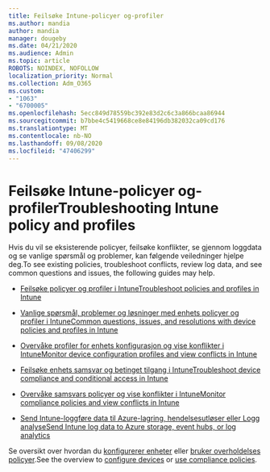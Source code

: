 ```yaml
---
title: Feilsøke Intune-policyer og-profiler
ms.author: mandia
author: mandia
manager: dougeby
ms.date: 04/21/2020
ms.audience: Admin
ms.topic: article
ROBOTS: NOINDEX, NOFOLLOW
localization_priority: Normal
ms.collection: Adm_O365
ms.custom:
- "1063"
- "6700005"
ms.openlocfilehash: 5ecc849d78559bc392e83d2c6c3a866bcaa86944
ms.sourcegitcommit: b7bbe4c5419668ce8e84196db382032ca09cd176
ms.translationtype: MT
ms.contentlocale: nb-NO
ms.lasthandoff: 09/08/2020
ms.locfileid: "47406299"
---
```

# <a name="troubleshooting-intune-policy-and-profiles"></a><span data-ttu-id="f2a3e-102">Feilsøke Intune-policyer og-profiler</span><span class="sxs-lookup"><span data-stu-id="f2a3e-102">Troubleshooting Intune policy and profiles</span></span>

<span data-ttu-id="f2a3e-103">Hvis du vil se eksisterende policyer, feilsøke konflikter, se gjennom loggdata og se vanlige spørsmål og problemer, kan følgende veiledninger hjelpe deg.</span><span class="sxs-lookup"><span data-stu-id="f2a3e-103">To see existing policies, troubleshoot conflicts, review log data, and see common questions and issues, the following guides may help.</span></span>

- [<span data-ttu-id="f2a3e-104">Feilsøke policyer og profiler i Intune</span><span class="sxs-lookup"><span data-stu-id="f2a3e-104">Troubleshoot policies and profiles in Intune</span></span>](https://docs.microsoft.com/mem/intune/configuration/troubleshoot-policies-in-microsoft-intune)

- [<span data-ttu-id="f2a3e-105">Vanlige spørsmål, problemer og løsninger med enhets policyer og profiler i Intune</span><span class="sxs-lookup"><span data-stu-id="f2a3e-105">Common questions, issues, and resolutions with device policies and profiles in Intune</span></span>](https://docs.microsoft.com/intune/device-profile-troubleshoot)

- [<span data-ttu-id="f2a3e-106">Overvåke profiler for enhets konfigurasjon og vise konflikter i Intune</span><span class="sxs-lookup"><span data-stu-id="f2a3e-106">Monitor device configuration profiles and view conflicts in Intune</span></span>](https://docs.microsoft.com/intune/device-profile-monitor)

- [<span data-ttu-id="f2a3e-107">Feilsøke enhets samsvar og betinget tilgang i Intune</span><span class="sxs-lookup"><span data-stu-id="f2a3e-107">Troubleshoot device compliance and conditional access in Intune</span></span>](https://docs.microsoft.com/intune/troubleshoot-conditional-access)

- [<span data-ttu-id="f2a3e-108">Overvåke samsvars policyer og vise konflikter i Intune</span><span class="sxs-lookup"><span data-stu-id="f2a3e-108">Monitor compliance policies and view conflicts in Intune</span></span>](https://docs.microsoft.com/intune/compliance-policy-monitor)

- [<span data-ttu-id="f2a3e-109">Send Intune-loggføre data til Azure-lagring, hendelsesutløser eller Logg analyse</span><span class="sxs-lookup"><span data-stu-id="f2a3e-109">Send Intune log data to Azure storage, event hubs, or log analytics</span></span>](https://docs.microsoft.com/intune/review-logs-using-azure-monitor)

<span data-ttu-id="f2a3e-110">Se oversikt over hvordan du [konfigurerer enheter](https://docs.microsoft.com/intune/device-profiles) eller [bruker overholdelses policyer](https://docs.microsoft.com/intune/device-compliance-get-started).</span><span class="sxs-lookup"><span data-stu-id="f2a3e-110">See the overview to [configure devices](https://docs.microsoft.com/intune/device-profiles) or [use compliance policies](https://docs.microsoft.com/intune/device-compliance-get-started).</span></span>